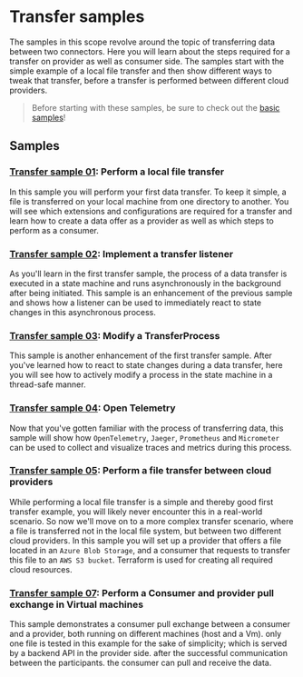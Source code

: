 # Transfer samples

The samples in this scope revolve around the topic of transferring data between two connectors. Here you will learn
about the steps required for a transfer on provider as well as consumer side. The samples start with the simple example
of a local file transfer and then show different ways to tweak that transfer, before a transfer is performed between
different cloud providers.

> Before starting with these samples, be sure to check out the [basic samples](../basic/README.md)!

## Samples

### [Transfer sample 01](./transfer-01-file-transfer/README.md): Perform a local file transfer

In this sample you will perform your first data transfer. To keep it simple, a file is transferred on your local machine
from one directory to another. You will see which extensions and configurations are required for a transfer and learn
how to create a data offer as a provider as well as which steps to perform as a consumer.

### [Transfer sample 02](./transfer-02-file-transfer-listener/README.md): Implement a transfer listener

As you'll learn in the first transfer sample, the process of a data transfer is executed in a state machine and
runs asynchronously in the background after being initiated. This sample is an enhancement of the previous sample and
shows how a listener can be used to immediately react to state changes in this asynchronous process.

### [Transfer sample 03](./transfer-03-modify-transferprocess/README.md): Modify a TransferProcess

This sample is another enhancement of the first transfer sample. After you've learned how to react to state changes
during a data transfer, here you will see how to actively modify a process in the state machine in a thread-safe manner.

### [Transfer sample 04](./transfer-04-open-telemetry/README.md): Open Telemetry

Now that you've gotten familiar with the process of transferring data, this sample will show how `OpenTelemetry`,
`Jaeger`, `Prometheus` and `Micrometer` can be used to collect and visualize traces and metrics during this process.

### [Transfer sample 05](./transfer-05-file-transfer-cloud/README.md): Perform a file transfer between cloud providers

While performing a local file transfer is a simple and thereby good first transfer example, you will likely never
encounter this in a real-world scenario. So now we'll move on to a more complex transfer scenario, where a file is
transferred not in the local file system, but between two different cloud providers. In this sample you will set up
a provider that offers a file located in an `Azure Blob Storage`, and a consumer that requests to transfer this file
to an `AWS S3 bucket`. Terraform is used for creating all required cloud resources.

### [Transfer sample 07](./transfer-07-consumer-pull-http-Vm/README.md): Perform a Consumer and provider pull exchange in Virtual machines 

This sample demonstrates a consumer pull exchange between a consumer and a provider, both running on different machines (host and a Vm). only one file is tested in this example for the sake of simplicity; which is served by a backend API in the provider side.
after the successful communication between the participants. the consumer can pull and receive the data.